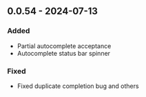 ## 0.0.54 - 2024-07-13

### Added

- Partial autocomplete acceptance
- Autocomplete status bar spinner

### Fixed

- Fixed duplicate completion bug and others
